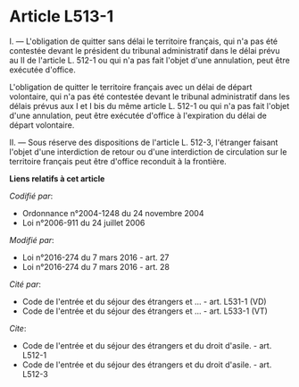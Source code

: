 # Article L513-1

I. ― L'obligation de quitter sans délai le territoire français, qui n'a pas été contestée devant le président du tribunal
administratif dans le délai prévu au II de l'article L. 512-1 ou qui n'a pas fait l'objet d'une annulation, peut être
exécutée d'office. 

L'obligation de quitter le territoire français avec un délai de départ volontaire, qui n'a pas été contestée devant le
tribunal administratif dans les délais prévus aux I et I bis du même article L. 512-1 ou qui n'a pas fait l'objet d'une
annulation, peut être exécutée d'office à l'expiration du délai de départ volontaire. 

II. ― Sous réserve des dispositions de l'article L. 512-3, l'étranger faisant l'objet d'une interdiction de retour ou d'une
interdiction de circulation sur le territoire français peut être d'office reconduit à la frontière.

**Liens relatifs à cet article**

_Codifié par_:

  - Ordonnance n°2004-1248 du 24 novembre 2004
  - Loi n°2006-911 du 24 juillet 2006

_Modifié par_:

  - Loi n°2016-274 du 7 mars 2016 - art. 27
  - Loi n°2016-274 du 7 mars 2016 - art. 28

_Cité par_:

  - Code de l'entrée et du séjour des étrangers et ... - art. L531-1 (VD)
  - Code de l'entrée et du séjour des étrangers et ... - art. L533-1 (VT)

_Cite_:

  - Code de l'entrée et du séjour des étrangers et du droit d'asile. - art. L512-1
  - Code de l'entrée et du séjour des étrangers et du droit d'asile. - art. L512-3
